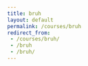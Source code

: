 ```yaml
---
title: bruh
layout: default
permalink: /courses/bruh
redirect_from:
 - /courses/bruh/
 - /bruh
 - /bruh/
---
```


